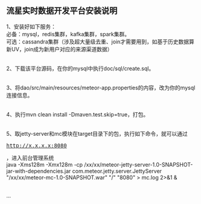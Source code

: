 流星实时数据开发平台安装说明
-------------

1、安装好如下服务：<br />
必备：mysql，redis集群，kafka集群，spark集群。<br />
可选：cassandra集群（涉及超大量级去重、join才需要用到，如基于历史数据算新UV，join成为新用户对应的来源渠道数据）<br /><br />

2、下载该平台源码，在你的mysql中执行doc/sql/create.sql。<br /><br />

3、将dao/src/main/resources/meteor-app.properties的内容，改为你的mysql连接信息。<br /><br />

4、执行mvn clean install -Dmaven.test.skip=true，打包。<br /><br />

5、取jetty-server和mc模块在target目录下的包，执行如下命令，就可以通过<pre>http://x.x.x.x:8080</pre>，进入前台管理系统<br />
java -Xms128m -Xmx128m -cp /xx/xx/meteor-jetty-server-1.0-SNAPSHOT-jar-with-dependencies.jar com.meteor.jetty.server.JettyServer "/xx/xx/meteor-mc-1.0-SNAPSHOT.war" "/" "8080" > mc.log 2>&1 & <br /><br />

...









